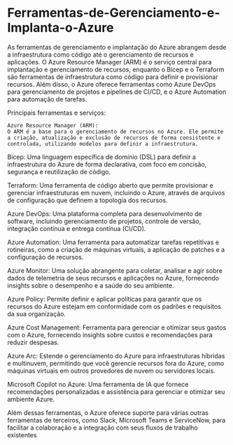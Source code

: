 # Ferramentas-de-Gerenciamento-e-Implanta-o-Azure

As ferramentas de gerenciamento e implantação do Azure abrangem desde a infraestrutura como código até o gerenciamento de recursos e aplicações. O Azure Resource Manager (ARM) é o serviço central para implantação e gerenciamento de recursos, enquanto o Bicep e o Terraform são ferramentas de infraestrutura como código para definir e provisionar recursos. Além disso, o Azure oferece ferramentas como Azure DevOps para gerenciamento de projetos e pipelines de CI/CD, e o Azure Automation para automação de tarefas. 


Principais ferramentas e serviços:

    Azure Resource Manager (ARM):
    O ARM é a base para o gerenciamento de recursos no Azure. Ele permite a criação, atualização e exclusão de recursos de forma consistente e controlada, utilizando modelos para definir a infraestrutura. 

Bicep:
Uma linguagem específica de domínio (DSL) para definir a infraestrutura do Azure de forma 
declarativa, com foco em concisão, segurança e reutilização de código. 

Terraform:
Uma ferramenta de código aberto que permite provisionar e gerenciar infraestruturas em nuvem, incluindo o Azure, através de arquivos de configuração que definem a topologia dos recursos. 

Azure DevOps:
Uma plataforma completa para desenvolvimento de software, incluindo gerenciamento de projetos, controle de versão, integração contínua e entrega contínua (CI/CD). 

Azure Automation:
Uma ferramenta para automatizar tarefas repetitivas e rotineiras, como a criação de máquinas virtuais, a aplicação de patches e a configuração de recursos. 

Azure Monitor:
Uma solução abrangente para coletar, analisar e agir sobre dados de telemetria de seus recursos e aplicações no Azure, fornecendo insights sobre o desempenho e a saúde do seu ambiente. 

Azure Policy:
Permite definir e aplicar políticas para garantir que os recursos do Azure estejam em conformidade com os padrões e requisitos da sua organização. 

Azure Cost Management:
Ferramenta para gerenciar e otimizar seus gastos com o Azure, fornecendo insights sobre custos e recomendações para reduzir despesas. 

Azure Arc:
Estende o gerenciamento do Azure para infraestruturas híbridas e multinuvem, permitindo que você gerencie recursos fora do Azure, como máquinas virtuais em outros provedores de nuvem ou servidores locais. 

Microsoft Copilot no Azure:
Uma ferramenta de IA que fornece recomendações personalizadas e assistência para gerenciar e otimizar seu ambiente Azure. 

Além dessas ferramentas, o Azure oferece suporte para várias outras ferramentas de terceiros, como Slack, Microsoft Teams e ServiceNow, para facilitar a colaboração e a integração com seus fluxos de trabalho existentes